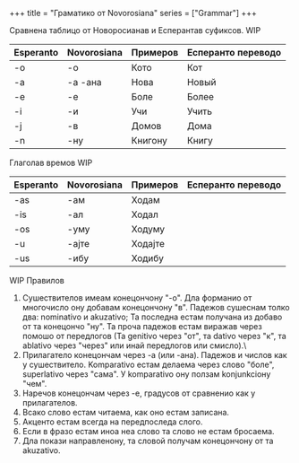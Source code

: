 +++
title = "Граматико от Novorosiana"
series = ["Grammar"]
+++

Сравнена таблицо от Новоросианав и Есперантав суфиксов. WIP

| Esperanto | Novorosiana | Примеров  | Есперанто переводо |
|----------|----------|-----------|--------------|
| -o        |   -о       |    Кото       | Кот         |
| -a        |   -а  -ана   |     Нова      |    Новый          |
| -e        |    -е      |     Боле      |      Более        |
|   -i      |     -и     |     Учи      |      Учить        |
|   -j      |     -в     |      Домов     |     Дома         |
|   -n      |    -ну      |    Книгону       |     Книгу         |

Глаголав времов WIP

| Esperanto | Novorosiana | Примеров  | Есперанто переводо |
|----------|----------|-----------|--------------|
|   -as      |    -ам      |     Ходам      |              |
|    -is     |     -ал     |     Ходал      |              |
|    -os     |     -уму     |      Ходуму     |              |
|    -u     |     -ајте     |     Ходајте      |              |
|    -us     |     -ибу     |    Ходибу       |              |


WIP
Правилов
1. Сушествителов имеам конецончону "-о". Дла форманио от многочисло ону добавам конецончону "в". Падежов сушеснам толко два: nominativo и akuzativo; Та последна естам получана из добаво от та конецончо "ну". Та проча падежов естам виражав через помошо от передлогов (Та genitivo через "от", та dativo через "к", та ablativo через "через" или инай передлогов или смисло).\
2. Прилагатело конецончам через -а (или -ана). Падежов и числов как у сушествитело. Komparativo естам делаема через слово "боле", superlativo через "сама". У komparativo ону ползам konjunkcioну "чем".
3. Наречов конецончам через -е, градусов от сравненио как у прилагателов.
4. Всако слово естам читаема, как оно естам записана.
5. Акценто естам всегда на передпоследа слого.
6. Если в фразо естам иноа неа слово та слово не естам бросаема.
7. Дла покази направленону, та словой получам конецончону от та akuzativo.
